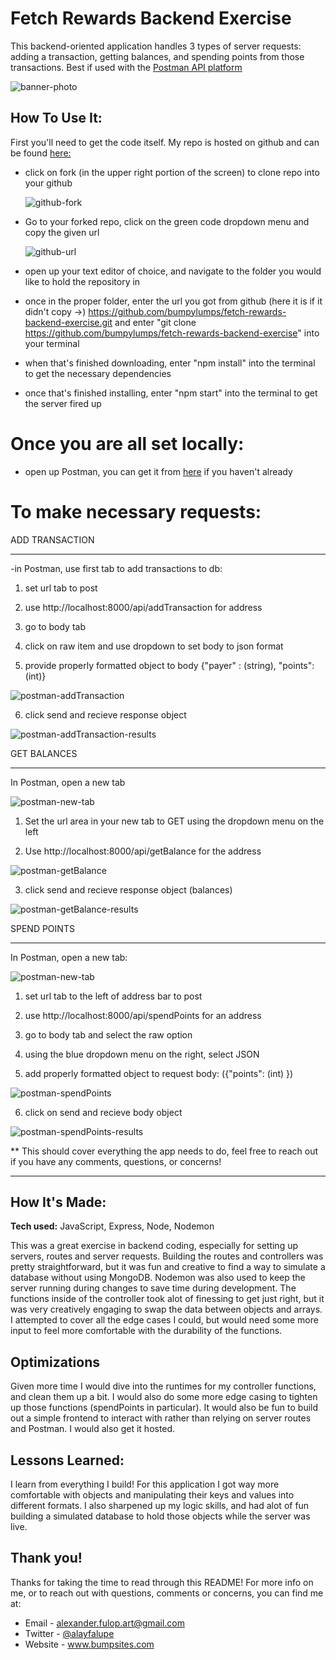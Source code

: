 

# Fetch Rewards Backend Exercise

This backend-oriented application handles 3 types of server requests: adding a transaction, getting balances, and spending points from those transactions. Best if used with the [Postman API platform](https://www.postman.com/)


![banner-photo](https://user-images.githubusercontent.com/89161501/199851930-a91cad65-67c3-44fd-af55-86ccdccdb04f.JPG)


## How To Use It: 

First you'll need to get the code itself. My repo is hosted on github and can be found [here:](https://github.com/bumpylumps/fetch-rewards-backend-exercise)

- click on fork (in the upper right portion of the screen) to clone repo into your github

    ![github-fork](https://user-images.githubusercontent.com/89161501/199853102-45c59bb9-3a26-49b6-a595-f27f6bcdc396.JPG)

- Go to  your forked repo, click on the green code dropdown menu and copy the given url

    ![github-url](https://user-images.githubusercontent.com/89161501/199853160-9d3a97c8-01c0-4e8b-9265-c24e486a12e1.JPG)

- open up your text editor of choice, and navigate to the folder you would like to hold the repository in

- once in the proper folder, enter the url you got from github (here it is if it didn't copy ->) https://github.com/bumpylumps/fetch-rewards-backend-exercise.git
   and enter "git clone https://github.com/bumpylumps/fetch-rewards-backend-exercise" into your terminal
   
- when that's finished downloading, enter "npm install" into the terminal to get the necessary dependencies

- once that's finished installing, enter "npm start" into the terminal to get the server fired up

# Once you are all set locally:

- open up Postman, you can get it from [here](https://www.postman.com/) if you haven't already
        

# To make necessary requests: 

ADD TRANSACTION 
***
-in Postman, use first tab to add transactions to db:
    

   1) set url tab to post
    
   2) use http://localhost:8000/api/addTransaction for address
    
   3) go to body tab
   
   4) click on raw item and use dropdown to set body to json format
     
   5) provide properly formatted object to body {"payer" : (string), "points": (int)}
    
 ![postman-addTransaction](https://user-images.githubusercontent.com/89161501/199855099-6e8c9127-969b-4b4f-8d28-83610e7a9d93.JPG)

    
   6) click send and recieve response object
    
![postman-addTransaction-results](https://user-images.githubusercontent.com/89161501/199855193-ea2acee7-d186-425f-b78d-fce3441e2a53.JPG)
    
    
GET BALANCES
***
In Postman, open a new tab
    
![postman-new-tab](https://user-images.githubusercontent.com/89161501/199855611-6fc76743-6715-4110-86fc-8ee15d426056.JPG)
    
    
1) Set the url area in your new tab to GET using the dropdown menu on the left

2)  Use http://localhost:8000/api/getBalance for the address


 
![postman-getBalance](https://user-images.githubusercontent.com/89161501/199855947-6a45e3e2-c867-49c3-b3a5-a6c5e310f1bb.JPG)
	
3) click send and recieve response object (balances)
	
	
![postman-getBalance-results](https://user-images.githubusercontent.com/89161501/199856000-d346cc43-bff8-40a8-ba30-270ab59447e0.JPG)


	
SPEND POINTS
***

In Postman, open a new tab: 
	
![postman-new-tab](https://user-images.githubusercontent.com/89161501/199856263-5484d0a0-cd13-4c85-8dd5-53d42a45beeb.JPG)

1) set url tab to the left of address bar to post

2) use http://localhost:8000/api/spendPoints for an address

3) go to body tab and select the raw option

4) using the blue dropdown menu on the right, select JSON

5) add properly formatted object to request body: ({"points": (int) })
	
![postman-spendPoints](https://user-images.githubusercontent.com/89161501/199856552-9340fc69-d459-4223-815b-e23ea2aaf283.JPG)

6) click on send and recieve body object

![postman-spendPoints-results](https://user-images.githubusercontent.com/89161501/199856716-4a4f9916-b6d4-45a9-9759-779cfe24cf29.JPG)

** This should cover everything the app needs to do, feel free to reach out if you have any comments, questions, or concerns!


***

## How It's Made:

**Tech used:**  JavaScript, Express, Node, Nodemon

This was a great exercise in backend coding, especially for setting up servers, routes and server requests. Building the routes and controllers was pretty straightforward, but it was fun and creative to find a way to simulate a database without using MongoDB. Nodemon was also used to keep the server running during changes to save time during development. The functions inside of the controller took alot of finessing to get just right, but it was very creatively engaging to swap the data between objects and arrays. I attempted to cover all the edge cases I could, but would need some more input to feel more comfortable with the durability of the functions.  


## Optimizations
Given more time I would dive into the runtimes for my controller functions, and clean them up a bit. I would also do some more edge casing to tighten up those functions (spendPoints in particular). It would also be fun to build out a simple frontend to interact with rather than relying on server routes and Postman. I would also get it hosted. 

## Lessons Learned:
I learn from everything I build! For this application I got way more comfortable with objects and manipulating their keys and values into different formats. I also sharpened up my logic skills, and had alot of fun building a simulated database to hold those objects while the server was live. 

## Thank you!

Thanks for taking the time to read through this README! For more info on me, or to reach out with questions, comments or concerns, you can find me at: 

* Email - alexander.fulop.art@gmail.com
* Twitter - [@alayfalupe](https://twitter.com/alayfalupe)
* Website - www.bumpsites.com

